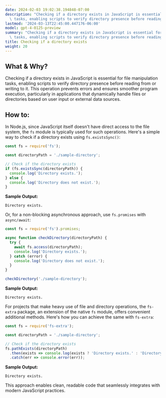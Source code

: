 ```yaml
---
date: 2024-02-03 19:02:38.194848-07:00
description: "Checking if a directory exists in JavaScript is essential for file manipulation\
  \ tasks, enabling scripts to verify directory presence before reading from\u2026"
lastmod: '2024-03-13T22:45:00.447176-06:00'
model: gpt-4-0125-preview
summary: "Checking if a directory exists in JavaScript is essential for file manipulation\
  \ tasks, enabling scripts to verify directory presence before reading from\u2026"
title: Checking if a directory exists
weight: 20
---
```


## What & Why?
Checking if a directory exists in JavaScript is essential for file manipulation tasks, enabling scripts to verify directory presence before reading from or writing to it. This operation prevents errors and ensures smoother program execution, particularly in applications that dynamically handle files or directories based on user input or external data sources.

## How to:
In Node.js, since JavaScript itself doesn't have direct access to the file system, the `fs` module is typically used for such operations. Here's a simple way to check if a directory exists using `fs.existsSync()`:

```javascript
const fs = require('fs');

const directoryPath = './sample-directory';

// Check if the directory exists
if (fs.existsSync(directoryPath)) {
  console.log('Directory exists.');
} else {
  console.log('Directory does not exist.');
}
```
**Sample Output:**
```
Directory exists.
```
Or, for a non-blocking asynchronous approach, use `fs.promises` with `async/await`:

```javascript
const fs = require('fs').promises;

async function checkDirectory(directoryPath) {
  try {
    await fs.access(directoryPath);
    console.log('Directory exists.');
  } catch (error) {
    console.log('Directory does not exist.');
  }
}

checkDirectory('./sample-directory');
```
**Sample Output:**
```
Directory exists.
```

For projects that make heavy use of file and directory operations, the `fs-extra` package, an extension of the native `fs` module, offers convenient additional methods. Here's how you can achieve the same with `fs-extra`:

```javascript
const fs = require('fs-extra');

const directoryPath = './sample-directory';

// Check if the directory exists
fs.pathExists(directoryPath)
  .then(exists => console.log(exists ? 'Directory exists.' : 'Directory does not exist.'))
  .catch(err => console.error(err));
```
**Sample Output:**
```
Directory exists.
```

This approach enables clean, readable code that seamlessly integrates with modern JavaScript practices.
